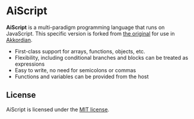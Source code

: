 # AiScript

**AiScript** is a multi-paradigm programming language that runs on JavaScript. This specific version is forked from [the original](https://github.com/aiscript-dev/aiscript) for use in [Akkordian](https://github.com/akko-devel/akkordian).

* First-class support for arrays, functions, objects, etc.
* Flexibility, including conditional branches and blocks can be treated as expressions
* Easy to write, no need for semicolons or commas
* Functions and variables can be provided from the host

## License

AiScript is licensed under the [MIT license](LICENSE).

